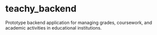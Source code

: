 # teachy_backend
 Prototype backend application for managing grades, coursework, and academic activities in educational institutions.

